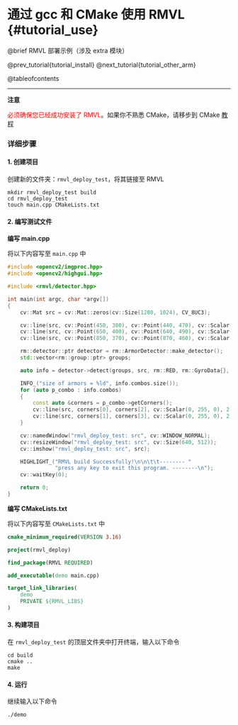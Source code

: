 通过 gcc 和 CMake 使用 RMVL {#tutorial_use}
============

@brief RMVL 部署示例（涉及 extra 模块）

@prev_tutorial{tutorial_install}
@next_tutorial{tutorial_other_arm}

@tableofcontents

------

**注意**

<span style="color: red">必须确保您已经成功安装了 RMVL</span>。如果你不熟悉 CMake，请移步到 CMake [教程](https://cmake.org/cmake/help/latest) 

### 详细步骤

#### 1. 创建项目

创建新的文件夹：`rmvl_deploy_test`，将其链接至 RMVL

```shell
mkdir rmvl_deploy_test build
cd rmvl_deploy_test
touch main.cpp CMakeLists.txt
```

#### 2. 编写测试文件

**编写 main.cpp**

将以下内容写至 `main.cpp` 中

```cpp
#include <opencv2/imgproc.hpp>
#include <opencv2/highgui.hpp>

#include <rmvl/detector.hpp>

int main(int argc, char *argv[])
{
    cv::Mat src = cv::Mat::zeros(cv::Size(1280, 1024), CV_8UC3);

    cv::line(src, cv::Point(450, 380), cv::Point(440, 470), cv::Scalar(0, 0, 255), 18);
    cv::line(src, cv::Point(650, 400), cv::Point(640, 490), cv::Scalar(0, 0, 255), 18);
    cv::line(src, cv::Point(850, 370), cv::Point(870, 460), cv::Scalar(0, 0, 255), 18);

    rm::detector::ptr detector = rm::ArmorDetector::make_detector();
    std::vector<rm::group::ptr> groups;

    auto info = detector->detect(groups, src, rm::RED, rm::GyroData{}, cv::getTickCount());

    INFO_("size of armors = %ld", info.combos.size());
    for (auto p_combo : info.combos)
    {
        const auto &corners = p_combo->getCorners();
        cv::line(src, corners[0], corners[2], cv::Scalar(0, 255, 0), 2);
        cv::line(src, corners[1], corners[3], cv::Scalar(0, 255, 0), 2);
    }

    cv::namedWindow("rmvl_deploy_test: src", cv::WINDOW_NORMAL);
    cv::resizeWindow("rmvl_deploy_test: src", cv::Size(640, 512));
    cv::imshow("rmvl_deploy_test: src", src);

    HIGHLIGHT_("RMVL build Successfully!\n\n\t\t-------- "
               "press any key to exit this program. --------\n");
    cv::waitKey(0);

    return 0;
}
```

**编写 CMakeLists.txt**

将以下内容写至 `CMakeLists.txt` 中
```cmake
cmake_minimum_required(VERSION 3.16)

project(rmvl_deploy)

find_package(RMVL REQUIRED)

add_executable(demo main.cpp)

target_link_libraries(
    demo
    PRIVATE ${RMVL_LIBS}
)
```

#### 3. 构建项目

在 `rmvl_deploy_test` 的顶层文件夹中打开终端，输入以下命令

```shell
cd build
cmake ..
make
```

#### 4. 运行

继续输入以下命令

```shell
./demo
```
